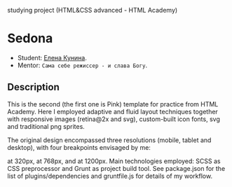 studying project (HTML&CSS advanced - HTML Academy)
# Sedona
* Student: [Елена Кунина](https://up.htmlacademy.ru/adaptive/12/user/234524).
* Mentor: `Сама себе режиссер - и слава Богу`.

## Description
This is the second (the first one is Pink) template for practice from HTML Academy. Here I employed adaptive and fluid layout techniques together with responsive images (retina@2x and svg), custom-built icon fonts, svg and traditional png sprites.

The original design encompassed three resolutions (mobile, tablet and desktop), with four breakpoints envisaged by me:

at 320px,
at 768px,
and at 1200px.
Main technologies employed: SCSS as CSS preprocessor and Grunt as project build tool. See package.json for the list of plugins/dependencies and gruntfile.js for details of my workflow.
